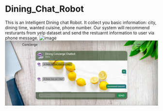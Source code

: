 # Dining_Chat_Robot
This is an Intelligent Dining chat Robot. It collect you basic information: city, dining time, wanted cuisine, phone number. Our system will recommend resturants from yelp dataset and send the restuarnt information to user via phone message.
![image](https://github.com/ChenxiCui97/Dining_Chat_Robot/blob/master/images/cut1.PNG)
![image](https://github.com/ChenxiCui97/Dining_Chat_Robot/blob/master/images/cut2.PNG)
